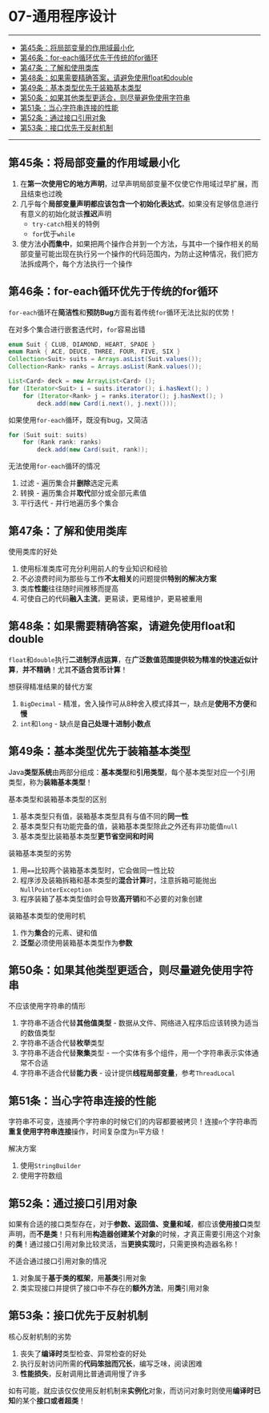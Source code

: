 ﻿# 07-通用程序设计

---

- [第45条：将局部变量的作用域最小化](#第45条将局部变量的作用域最小化)
- [第46条：for-each循环优先于传统的for循环](#第46条for-each循环优先于传统的for循环)
- [第47条：了解和使用类库](#第47条了解和使用类库)
- [第48条：如果需要精确答案，请避免使用float和double](#第48条如果需要精确答案请避免使用float和double)
- [第49条：基本类型优先于装箱基本类型](#第49条基本类型优先于装箱基本类型)
- [第50条：如果其他类型更适合，则尽量避免使用字符串](#第50条如果其他类型更适合则尽量避免使用字符串)
- [第51条：当心字符串连接的性能](#第51条当心字符串连接的性能)
- [第52条：通过接口引用对象](#第52条通过接口引用对象)
- [第53条：接口优先于反射机制](#第53条接口优先于反射机制)

---

## 第45条：将局部变量的作用域最小化

1. 在**第一次使用它的地方声明**，过早声明局部变量不仅使它作用域过早扩展，而且结束也过晚
2. 几乎每个**局部变量声明都应该包含一个初始化表达式**，如果没有足够信息进行有意义的初始化就该**推迟**声明
   - `try-catch`相关的特例
   - `for`优于`while`
3. 使方法**小而集中**，如果把两个操作合并到一个方法，与其中一个操作相关的局部变量可能出现在执行另一个操作的代码范围内，为防止这种情况，我们把方法拆成两个，每个方法执行一个操作

## 第46条：for-each循环优先于传统的for循环

`for-each`循环在**简洁性**和**预防Bug**方面有着传统`for`循环无法比拟的优势！

在对多个集合进行嵌套迭代时，`for`容易出错
```Java
enum Suit { CLUB, DIAMOND, HEART, SPADE }
enum Rank { ACE, DEUCE, THREE, FOUR, FIVE, SIX }
Collection<Suit> suits = Arrays.asList(Suit.values());
Collection<Rank> ranks = Arrays.asList(Rank.values());

List<Card> deck = new ArrayList<Card> ();
for (Iterator<Suit> i = suits.iterator(); i.hasNext(); )
	for (Iterator<Rank> j = ranks.iterator(); j.hasNext(); )
		deck.add(new Card(i.next(), j.next()));
```

如果使用`for-each`循环，既没有bug，又简洁
```Java
for (Suit suit: suits)
	for (Rank rank: ranks)
		deck.add(new Card(suit, rank));
```

无法使用`for-each`循环的情况
1. 过滤 - 遍历集合并**删除**选定元素
2. 转换 - 遍历集合并**取代**部分或全部元素值
3. 平行迭代 - 并行地遍历多个集合

## 第47条：了解和使用类库

使用类库的好处
1. 使用标准类库可充分利用前人的专业知识和经验
2. 不必浪费时间为那些与工作**不太相关**的问题提供**特别的解决方案**
3. 类库**性能**往往随时间推移而提高
4. 可使自己的代码**融入主流**，更易读，更易维护，更易被重用

## 第48条：如果需要精确答案，请避免使用float和double

`float`和`double`执行**二进制浮点运算**，在**广泛数值范围提供较为精准的快速近似计算**，**并不精确**！尤其**不适合货币计算**！

想获得精准结果的替代方案
1. `BigDecimal` - 精准，舍入操作可从8种舍入模式择其一，缺点是**使用不方便**和**慢**
2. `int`和`long` - 缺点是**自己处理十进制小数点**

## 第49条：基本类型优先于装箱基本类型

Java**类型系统**由两部分组成：**基本类型**和**引用类型**，每个基本类型对应一个引用类型，称为**装箱基本类型**！

基本类型和装箱基本类型的区别
1. 基本类型只有值，装箱基本类型具有与值不同的**同一性**
2. 基本类型只有功能完备的值，装箱基本类型除此之外还有非功能值`null`
3. 基本类型比装箱基本类型**更节省空间和时间**

装箱基本类型的劣势
1. 用`==`比较两个装箱基本类型时，它会做同一性比较
2. 程序涉及装箱拆箱和基本类型的**混合计算**时，注意拆箱可能抛出`NullPointerException`
3. 程序装箱了基本类型值时会导致**高开销**和不必要的对象创建

装箱基本类型的使用时机
1. 作为**集合**的元素、键和值
2. **泛型**必须使用装箱基本类型作为**参数**

## 第50条：如果其他类型更适合，则尽量避免使用字符串

不应该使用字符串的情形
1. 字符串不适合代替**其他值类型** - 数据从文件、网络进入程序后应该转换为适当的数值类型
2. 字符串不适合代替**枚举**类型
3. 字符串不适合代替**聚集**类型 - 一个实体有多个组件，用一个字符串表示实体通常不合适
4. 字符串不适合代替**能力表** - 设计提供**线程局部变量**，参考`ThreadLocal`

## 第51条：当心字符串连接的性能

字符串不可变，连接两个字符串的时候它们的内容都要被拷贝！连接`n`个字符串而**重复使用字符串连接**操作，时间复杂度为`n`平方级！

解决方案
1. 使用`StringBuilder`
2. 使用字符数组

## 第52条：通过接口引用对象

如果有合适的接口类型存在，对于**参数、返回值、变量和域**，都应该**使用接口**类型声明，而**不是类**！只有利用**构造器创建某个对象**的时候，才真正需要引用这个对象的**类**！通过接口引用对象比较灵活，当**更换实现**时，只需更换构造器名称！

不适合通过接口引用对象的情况
1. 对象属于**基于类的框架**，用**基类**引用对象
2. 类实现接口并提供了接口中不存在的**额外方法**，用**类**引用对象

## 第53条：接口优先于反射机制

核心反射机制的劣势
1. 丧失了**编译时**类型检查、异常检查的好处
2. 执行反射访问所需的**代码笨拙而冗长**，编写乏味，阅读困难
3. **性能损失**，反射调用比普通调用慢了许多

如有可能，就应该仅仅使用反射机制来**实例化**对象，而访问对象时则使用**编译时已知**的某个**接口或者超类**！